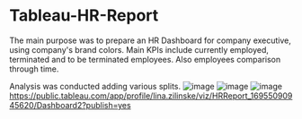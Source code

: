 # Tableau-HR-Report

The main purpose was to prepare an HR Dashboard for company executive, using company's brand colors.
Main KPIs include currently employed, terminated and to be terminated employees.
Also employees comparison through time.

Analysis was conducted adding various splits.
![image](https://github.com/linazili/Tableau-HR-Report/assets/117217908/41ca566c-31a2-4208-8a35-ceab1048596a)
![image](https://github.com/linazili/Tableau-HR-Report/assets/117217908/ebf81324-640a-499d-8653-75291c3f762b)
![image](https://github.com/linazili/Tableau-HR-Report/assets/117217908/d6fb7dd0-c670-4c6f-954f-36c103a3c4a8)
https://public.tableau.com/app/profile/lina.zilinske/viz/HRReport_16955090945620/Dashboard2?publish=yes
